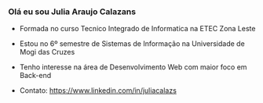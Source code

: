 ### Olá eu sou Julia Araujo Calazans

- Formada no curso Tecnico Integrado de Informatica na ETEC Zona Leste

- Estou no 6º semestre de Sistemas de Informação na Universidade de Mogi das Cruzes

- Tenho interesse na área de Desenvolvimento Web com maior foco em Back-end

- Contato: https://www.linkedin.com/in/juliacalazs
